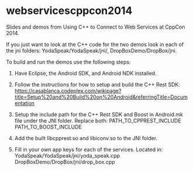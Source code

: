 webservicescppcon2014
=====================

Slides and demos from Using C++ to Connect to Web Services at CppCon 2014.

If you just want to look at the C++ code for the two demos look in each
of the jni folders: YodaSpeak/YodaSpeak/jni/, DropBoxDemo/DropBox/jni.
        
To build and run the demos use the following steps:

1. Have Eclipse, the Android SDK, and Android NDK installed.

2. Follow the instructions for how to setup and build the C++ Rest SDK:
       https://casablanca.codeplex.com/wikipage?title=Setup%20and%20Build%20on%20Android&referringTitle=Documentation

3. Setup the include path for the C++ Rest SDK and Boost in Android.mk file
   under the JNI folder. Replace both:
        PATH_TO_CPPREST_INCLUDE
        PATH_TO_BOOST_INCLUDE

4. Add the built libcpprest.so and libiconv.so to the JNI folder.

5. Fill in your own app keys for each of the services. Located in:
        YodaSpeak/YodaSpeak/jni/yoda_speak.cpp
        DropBoxDemo/DropBox/jni/drop_box.cpp

